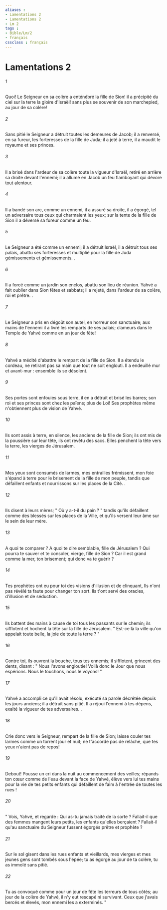 ```yaml
---
aliases : 
- Lamentations 2
- Lamentations 2
- Lm 2
tags : 
- Bible/Lm/2
- français
cssclass : français
---
```


# Lamentations 2

###### 1
Quoi! Le Seigneur en sa colère a enténébré la fille de Sion! il a précipité du ciel sur la terre la gloire d'Israël! sans plus se souvenir de son marchepied, au jour de sa colère! 
###### 2
Sans pitié le Seigneur a détruit toutes les demeures de Jacob; il a renversé, en sa fureur, les forteresses de la fille de Juda; il a jeté à terre, il a maudit le royaume et ses princes. 
###### 3
Il a brisé dans l'ardeur de sa colère toute la vigueur d'Israël, retiré en arrière sa droite devant l'ennemi; il a allumé en Jacob un feu flamboyant qui dévore tout alentour. 
###### 4
Il a bandé son arc, comme un ennemi, il a assuré sa droite, il a égorgé, tel un adversaire tous ceux qui charmaient les yeux; sur la tente de la fille de Sion il a déversé sa fureur comme un feu. 
###### 5
Le Seigneur a été comme un ennemi; il a détruit Israël, il a détruit tous ses palais, abattu ses forteresses et multiplié pour la fille de Juda gémissements et gémissements. . 
###### 6
Il a forcé comme un jardin son enclos, abattu son lieu de réunion. Yahvé a fait oublier dans Sion fêtes et sabbats; il a rejeté, dans l'ardeur de sa colère, roi et prêtre. . 
###### 7
Le Seigneur a pris en dégoût son autel, en horreur son sanctuaire; aux mains de l'ennemi il a livré les remparts de ses palais; clameurs dans le Temple de Yahvé comme en un jour de fête! 
###### 8
Yahvé a médité d'abattre le rempart de la fille de Sion. Il a étendu le cordeau, ne retirant pas sa main que tout ne soit englouti. Il a endeuillé mur et avant-mur : ensemble ils se désolent. 
###### 9
Ses portes sont enfouies sous terre, il en a détruit et brisé les barres; son roi et ses princes sont chez les païens; plus de Loi! Ses prophètes même n'obtiennent plus de vision de Yahvé. 
###### 10
Ils sont assis à terre, en silence, les anciens de la fille de Sion; ils ont mis de la poussière sur leur tête, ils ont revêtu des sacs. Elles penchent la tête vers la terre, les vierges de Jérusalem. 
###### 11
Mes yeux sont consumés de larmes, mes entrailles frémissent, mon foie s'épand à terre pour le brisement de la fille de mon peuple, tandis que défaillent enfants et nourrissons sur les places de la Cité. . 
###### 12
Ils disent à leurs mères; " Où y a-t-il du pain ? " tandis qu'ils défaillent comme des blessés sur les places de la Ville, et qu'ils versent leur âme sur le sein de leur mère. 
###### 13
A quoi te comparer ? A quoi te dire semblable, fille de Jérusalem ? Qui pourra te sauver et te consoler, vierge, fille de Sion ? Car il est grand comme la mer, ton brisement; qui donc va te guérir ? 
###### 14
Tes prophètes ont eu pour toi des visions d'illusion et de clinquant, Ils n'ont pas révélé ta faute pour changer ton sort. Ils t'ont servi des oracles, d'illusion et de séduction. 
###### 15
Ils battent des mains à cause de toi tous les passants sur le chemin; ils sifflotent et hochent la tête sur la fille de Jérusalem. " Est-ce là la ville qu'on appelait toute belle, la joie de toute la terre ? " 
###### 16
Contre toi, ils ouvrent la bouche, tous tes ennemis; il sifflotent, grincent des dents, disant : " Nous l'avons engloutie! Voilà donc le Jour que nous espérions. Nous le touchons, nous le voyons! " 
###### 17
Yahvé a accompli ce qu'il avait résolu, exécuté sa parole décrétée depuis les jours anciens; il a détruit sans pitié. Il a réjoui l'ennemi à tes dépens, exalté la vigueur de tes adversaires. . 
###### 18
Crie donc vers le Seigneur, rempart de la fille de Sion; laisse couler tes larmes comme un torrent jour et nuit; ne t'accorde pas de relâche, que tes yeux n'aient pas de repos! 
###### 19
Debout! Pousse un cri dans la nuit au commencement des veilles; répands ton cœur comme de l'eau devant la face de Yahvé, élève vers lui tes mains pour la vie de tes petits enfants qui défaillent de faim à l'entrée de toutes les rues ! 
###### 20
" Vois, Yahvé, et regarde : Qui as-tu jamais traité de la sorte ? Fallait-il que des femmes mangent leurs petits, les enfants qu'elles berçaient ? Fallait-il qu'au sanctuaire du Seigneur fussent égorgés prêtre et prophète ? 
###### 21
Sur le sol gisent dans les rues enfants et vieillards, mes vierges et mes jeunes gens sont tombés sous l'épée; tu as égorgé au jour de ta colère, tu as immolé sans pitié. 
###### 22
Tu as convoqué comme pour un jour de fête les terreurs de tous côtés; au jour de la colère de Yahvé, il n'y eut rescapé ni survivant. Ceux que j'avais bercés et élevés, mon ennemi les a exterminés. " 
